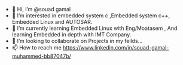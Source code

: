 - 👋 Hi, I’m @souad gamal
- 👀 I’m interested in embedded system c  ,Embedded system c++, Embedded Linux and AUTOSAR. 
- 🌱 I’m currently learning Embedded Linux with Eng/Moatasem , And learning Embedded in depth with IMT Company.
- 💞️ I’m looking to collaborate on Projects in my feilds...
- 📫 How to reach me https://www.linkedin.com/in/souad-gamal-muhammed-bb87047b/

<!---
souad88/souad88 is a ✨ special ✨ repository because its `README.md` (this file) appears on your GitHub profile.
You can click the Preview link to take a look at your changes.
--->

